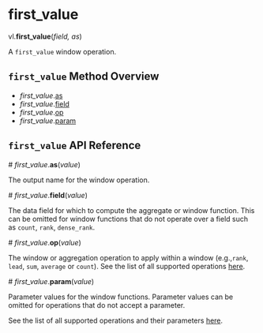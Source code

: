 # first_value

vl.<b>first_value</b>(<em>field, as</em>)

A <code>first_value</code> window operation.

## <code>first_value</code> Method Overview

* <em>first_value</em>.<a href="#as">as</a>
* <em>first_value</em>.<a href="#field">field</a>
* <em>first_value</em>.<a href="#op">op</a>
* <em>first_value</em>.<a href="#param">param</a>

## <code>first_value</code> API Reference

<a name="as">#</a>
<em>first_value</em>.<b>as</b>(<em>value</em>)

The output name for the window operation.

<a name="field">#</a>
<em>first_value</em>.<b>field</b>(<em>value</em>)

The data field for which to compute the aggregate or window function. This can be omitted for window functions that do not operate over a field such as `count`, `rank`, `dense_rank`.

<a name="op">#</a>
<em>first_value</em>.<b>op</b>(<em>value</em>)

The window or aggregation operation to apply within a window (e.g.,`rank`, `lead`, `sum`, `average` or `count`). See the list of all supported operations [here](https://vega.github.io/vega-lite/docs/window.html#ops).

<a name="param">#</a>
<em>first_value</em>.<b>param</b>(<em>value</em>)

Parameter values for the window functions. Parameter values can be omitted for operations that do not accept a parameter.

See the list of all supported operations and their parameters [here](https://vega.github.io/vega-lite/docs/transforms/window.html).


